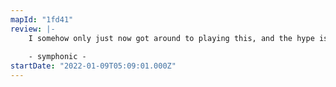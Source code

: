 ```yaml
---
mapId: "1fd41"
review: |-
    I somehow only just now got around to playing this, and the hype is warranted. Great stuff.
    
    - symphonic -
startDate: "2022-01-09T05:09:01.000Z"
---
```

